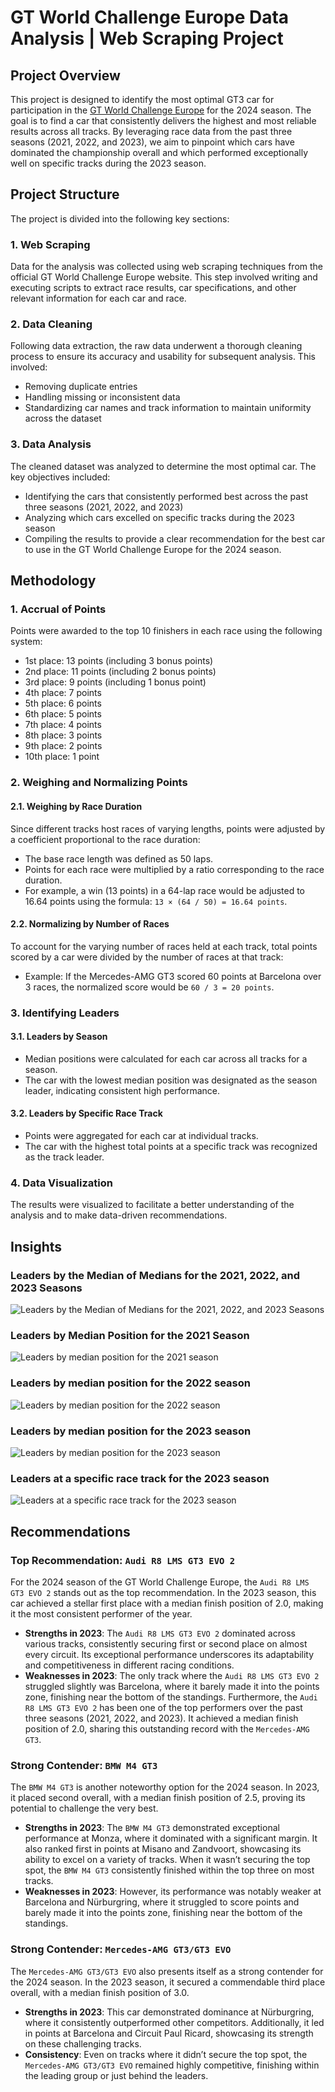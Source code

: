 # GT World Challenge Europe Data Analysis | Web Scraping Project



## Project Overview
This project is designed to identify the most optimal GT3 car for participation in the [GT World Challenge Europe](https://www.gt-world-challenge-europe.com/results) for the 2024 season. The goal is to find a car that consistently delivers the highest and most reliable results across all tracks. By leveraging race data from the past three seasons (2021, 2022, and 2023), we aim to pinpoint which cars have dominated the championship overall and which performed exceptionally well on specific tracks during the 2023 season.



## Project Structure
The project is divided into the following key sections:


### 1. Web Scraping
Data for the analysis was collected using web scraping techniques from the official GT World Challenge Europe website. This step involved writing and executing scripts to extract race results, car specifications, and other relevant information for each car and race.


### 2. Data Cleaning
Following data extraction, the raw data underwent a thorough cleaning process to ensure its accuracy and usability for subsequent analysis. This involved:
- Removing duplicate entries
- Handling missing or inconsistent data
- Standardizing car names and track information to maintain uniformity across the dataset


### 3. Data Analysis
The cleaned dataset was analyzed to determine the most optimal car. The key objectives included:
- Identifying the cars that consistently performed best across the past three seasons (2021, 2022, and 2023)
- Analyzing which cars excelled on specific tracks during the 2023 season
- Compiling the results to provide a clear recommendation for the best car to use in the GT World Challenge Europe for the 2024 season.



## Methodology


### 1. Accrual of Points
Points were awarded to the top 10 finishers in each race using the following system:

- 1st place: 13 points (including 3 bonus points)
- 2nd place: 11 points (including 2 bonus points)
- 3rd place: 9 points (including 1 bonus point)
- 4th place: 7 points
- 5th place: 6 points
- 6th place: 5 points
- 7th place: 4 points
- 8th place: 3 points
- 9th place: 2 points
- 10th place: 1 point


### 2. Weighing and Normalizing Points

#### 2.1. Weighing by Race Duration
Since different tracks host races of varying lengths, points were adjusted by a coefficient proportional to the race duration:
- The base race length was defined as 50 laps.
- Points for each race were multiplied by a ratio corresponding to the race duration.
- For example, a win (13 points) in a 64-lap race would be adjusted to 16.64 points using the formula: `13 × (64 / 50) = 16.64 points`.

#### 2.2. Normalizing by Number of Races
To account for the varying number of races held at each track, total points scored by a car were divided by the number of races at that track:
- Example: If the Mercedes-AMG GT3 scored 60 points at Barcelona over 3 races, the normalized score would be `60 / 3 = 20 points`.


### 3. Identifying Leaders

#### 3.1. Leaders by Season
- Median positions were calculated for each car across all tracks for a season.
- The car with the lowest median position was designated as the season leader, indicating consistent high performance.

#### 3.2. Leaders by Specific Race Track
- Points were aggregated for each car at individual tracks.
- The car with the highest total points at a specific track was recognized as the track leader.


### 4. Data Visualization
The results were visualized to facilitate a better understanding of the analysis and to make data-driven recommendations.



## Insights


### Leaders by the Median of Medians for the 2021, 2022, and 2023 Seasons
![Leaders by the Median of Medians for the 2021, 2022, and 2023 Seasons](images/Leaders_by_the_Median_o_Medians_Seasons.png)


### Leaders by Median Position for the 2021 Season
![Leaders by median position for the 2021 season](images/Leaders_by_median_position_for_the_2021_season.png)


### Leaders by median position for the 2022 season
![Leaders by median position for the 2022 season](images/Leaders_by_median_position_for_the_2022_season.png)


### Leaders by median position for the 2023 season
![Leaders by median position for the 2023 season](images/Leaders_by_median_position_for_the_2023_season.png)


### Leaders at a specific race track for the 2023 season
![Leaders at a specific race track for the 2023 season](images/Leaders_at_a_specific_race_track_for_the_2023_season.png)



## Recommendations


### Top Recommendation: `Audi R8 LMS GT3 EVO 2`
For the 2024 season of the GT World Challenge Europe, the `Audi R8 LMS GT3 EVO 2` stands out as the top recommendation. In the 2023 season, this car achieved a stellar first place with a median finish position of 2.0, making it the most consistent performer of the year.

- **Strengths in 2023**: The `Audi R8 LMS GT3 EVO 2` dominated across various tracks, consistently securing first or second place on almost every circuit. Its exceptional performance underscores its adaptability and competitiveness in different racing conditions.
- **Weaknesses in 2023**: The only track where the `Audi R8 LMS GT3 EVO 2` struggled slightly was Barcelona,  where it barely made it into the points zone, finishing near the bottom of the standings.
Furthermore, the `Audi R8 LMS GT3 EVO 2` has been one of the top performers over the past three seasons (2021, 2022, and 2023). It achieved a median finish position of 2.0, sharing this outstanding record with the `Mercedes-AMG GT3`.


### Strong Contender: `BMW M4 GT3`
The `BMW M4 GT3` is another noteworthy option for the 2024 season. In 2023, it placed second overall, with a median finish position of 2.5, proving its potential to challenge the very best.

- **Strengths in 2023**: The `BMW M4 GT3` demonstrated exceptional performance at Monza, where it dominated with a significant margin. It also ranked first in points at Misano and Zandvoort, showcasing its ability to excel on a variety of tracks. When it wasn’t securing the top spot, the `BMW M4 GT3` consistently finished within the top three on most tracks.
- **Weaknesses in 2023**: However, its performance was notably weaker at Barcelona and Nürburgring, where it struggled to score points and barely made it into the points zone, finishing near the bottom of the standings.


### Strong Contender: `Mercedes-AMG GT3/GT3 EVO`
The `Mercedes-AMG GT3/GT3 EVO` also presents itself as a strong contender for the 2024 season. In the 2023 season, it secured a commendable third place overall, with a median finish position of 3.0.

- **Strengths in 2023**: This car demonstrated dominance at Nürburgring, where it consistently outperformed other competitors. Additionally, it led in points at Barcelona and Circuit Paul Ricard, showcasing its strength on these challenging tracks.
- **Consistency**: Even on tracks where it didn’t secure the top spot, the `Mercedes-AMG GT3/GT3 EVO` remained highly competitive, finishing within the leading group or just behind the leaders.